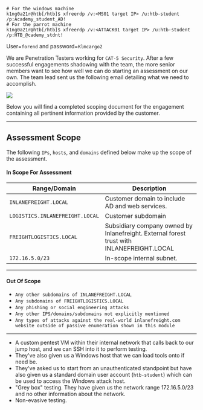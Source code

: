 ```shell-session
# For the windows machine
k1ng0a21r@htb[/htb]$ xfreerdp /v:<MS01 target IP> /u:htb-student /p:Academy_student_AD!
# For the parrot machine
k1ng0a21r@htb[/htb]$ xfreerdp /v:<ATTACK01 target IP> /u:htb-student /p:HTB_@cademy_stdnt!
```

User=`forend` and password=`Klmcargo2`

We are Penetration Testers working for `CAT-5 Security`. After a few successful engagements shadowing with the team, the more senior members want to see how well we can do starting an assessment on our own. The team lead sent us the following email detailing what we need to accomplish.


<img src="https://academy.hackthebox.com/storage/modules/143/scenario-email.png">

Below you will find a completed scoping document for the engagement containing all pertinent information provided by the customer.

---

## Assessment Scope

The following `IPs`, `hosts`, and `domains` defined below make up the scope of the assessment.

#### In Scope For Assessment

| **Range/Domain**                | **Description**                                                                           |
| ------------------------------- | ----------------------------------------------------------------------------------------- |
| `INLANEFREIGHT.LOCAL`           | Customer domain to include AD and web services.                                           |
| `LOGISTICS.INLANEFREIGHT.LOCAL` | Customer subdomain                                                                        |
| `FREIGHTLOGISTICS.LOCAL`        | Subsidiary company owned by Inlanefreight. External forest trust with INLANEFREIGHT.LOCAL |
| `172.16.5.0/23`                 | In-scope internal subnet.                                                                 |

---
#### Out Of Scope

- `Any other subdomains of INLANEFREIGHT.LOCAL`
- `Any subdomains of FREIGHTLOGISTICS.LOCAL`
- `Any phishing or social engineering attacks`
- `Any other IPS/domains/subdomains not explicitly mentioned`
- `Any types of attacks against the real-world inlanefreight.com website outside of passive enumeration shown in this module`

---
- A custom pentest VM within their internal network that calls back to our jump host, and we can SSH into it to perform testing.
- They've also given us a Windows host that we can load tools onto if need be.
- They've asked us to start from an unauthenticated standpoint but have also given us a standard domain user account (`htb-student`) which can be used to access the Windows attack host.
- "Grey box" testing. They have given us the network range 172.16.5.0/23 and no other information about the network.
- Non-evasive testing.


